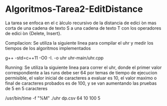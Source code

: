 # Algoritmos-Tarea2-EditDistance
La tarea se enfoca en el c ́alculo recursivo de la distancia de edici ́on mas corta de una cadena de texto S a una cadena de texto T con los operadores de edici ́on {Delete, Insert}.

Compilacion: Se utiliza la siguiente linea para compilar el uhr y medir los tiempos de los algoritmos implementados

g++ -std=c++11 -O0 -I. -o uhr uhr-main/uhr.cpp


Running: Se utiliza la siguiente linea para correr el uhr, donde el primer valor correspondiente a las runs debe ser 64 por temas de tiempo de ejecucion permisible, el valor inicial de caracteres a evaluar es 10, el valor maximo o final de caracteres probados es de 100, y se van aumentando las pruebas de 5 en 5 caracteres


/usr/bin/time -f "%M" ./uhr dp.csv 64 10 100 5
